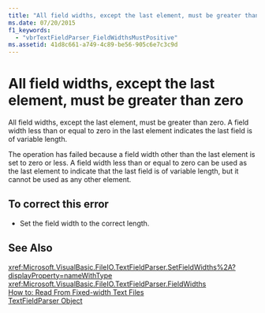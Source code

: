 ```yaml
---
title: "All field widths, except the last element, must be greater than zero"
ms.date: 07/20/2015
f1_keywords: 
  - "vbrTextFieldParser_FieldWidthsMustPositive"
ms.assetid: 41d8c661-a749-4c89-be56-905c6e7c3c9d
---
```

# All field widths, except the last element, must be greater than zero
All field widths, except the last element, must be greater than zero. A field width less than or equal to zero in the last element indicates the last field is of variable length.  
  
 The operation has failed because a field width other than the last element is set to zero or less. A field width less than or equal to zero can be used as the last element to indicate that the last field is of variable length, but it cannot be used as any other element.  
  
## To correct this error  
  
- Set the field width to the correct length.  
  
## See Also  
 <xref:Microsoft.VisualBasic.FileIO.TextFieldParser.SetFieldWidths%2A?displayProperty=nameWithType>  
 <xref:Microsoft.VisualBasic.FileIO.TextFieldParser.FieldWidths>  
 [How to: Read From Fixed-width Text Files](../../visual-basic/developing-apps/programming/drives-directories-files/how-to-read-from-fixed-width-text-files.md)  
 [TextFieldParser Object](../../visual-basic/language-reference/objects/textfieldparser-object.md)
